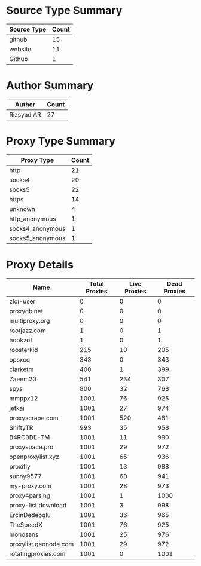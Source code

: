 # Source Type Summary

| Source Type | Count |
|-------------|-------|
| github | 15 |
| website | 11 |
| Github | 1 |


# Author Summary

| Author | Count |
|--------|-------|
| Rizsyad AR | 27 |


# Proxy Type Summary

| Proxy Type | Count |
|------------|-------|
| http | 21 |
| socks4 | 20 |
| socks5 | 22 |
| https | 14 |
| unknown | 4 |
| http_anonymous | 1 |
| socks4_anonymous | 1 |
| socks5_anonymous | 1 |


# Proxy Details

| Name | Total Proxies | Live Proxies | Dead Proxies |
|------|---------------|--------------|---------------|
| zloi-user | 0 | 0 | 0 |
| proxydb.net | 0 | 0 | 0 |
| multiproxy.org | 0 | 0 | 0 |
| rootjazz.com | 1 | 0 | 1 |
| hookzof | 1 | 0 | 1 |
| roosterkid | 215 | 10 | 205 |
| opsxcq | 343 | 0 | 343 |
| clarketm | 400 | 1 | 399 |
| Zaeem20 | 541 | 234 | 307 |
| spys | 800 | 32 | 768 |
| mmppx12 | 1001 | 76 | 925 |
| jetkai | 1001 | 27 | 974 |
| proxyscrape.com | 1001 | 520 | 481 |
| ShiftyTR | 993 | 35 | 958 |
| B4RC0DE-TM | 1001 | 11 | 990 |
| proxyspace.pro | 1001 | 29 | 972 |
| openproxylist.xyz | 1001 | 65 | 936 |
| proxifly | 1001 | 13 | 988 |
| sunny9577 | 1001 | 60 | 941 |
| my-proxy.com | 1001 | 28 | 973 |
| proxy4parsing | 1001 | 1 | 1000 |
| proxy-list.download | 1001 | 3 | 998 |
| ErcinDedeoglu | 1001 | 36 | 965 |
| TheSpeedX | 1001 | 76 | 925 |
| monosans | 1001 | 25 | 976 |
| proxylist.geonode.com | 1001 | 29 | 972 |
| rotatingproxies.com | 1001 | 0 | 1001 |
